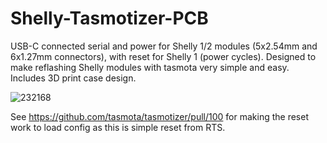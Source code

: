 # Shelly-Tasmotizer-PCB

USB-C connected serial and power for Shelly 1/2 modules (5x2.54mm and 6x1.27mm connectors), with reset for Shelly 1 (power cycles).
Designed to make reflashing Shelly modules with tasmota very simple and easy. Includes 3D print case design.

![232168](https://user-images.githubusercontent.com/996983/128397165-5d7cc128-e5e6-4c20-b499-182e5d7e9472.jpg)

See https://github.com/tasmota/tasmotizer/pull/100 for making the reset work to load config as this is simple reset from RTS.
